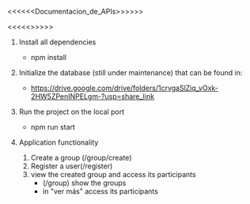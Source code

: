 <<<<<<Documentacion_de_APIs>>>>>>

<<<<<<Instrucciones>>>>>>

1. Install all dependencies
    - npm install

2. Initialize the database (still under maintenance) that can be found in:
    - https://drive.google.com/drive/folders/1crvgaSlZiq_vOxk-2HW5ZPenINPELgm-?usp=share_link

3. Run the project on the local port
    - npm run start

4.  Application functionality
    1. Create a group (/group/create)
    2. Register a user(/register)
    3. view the created group and access its participants 
        - (/group) show the groups 
        - in "ver más" access its participants
